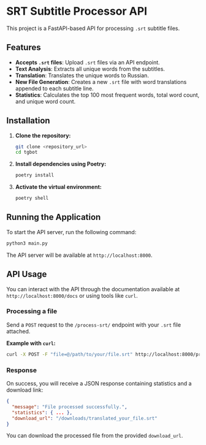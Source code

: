 # SRT Subtitle Processor API

This project is a FastAPI-based API for processing `.srt` subtitle files.

## Features

-   **Accepts `.srt` files**: Upload `.srt` files via an API endpoint.
-   **Text Analysis**: Extracts all unique words from the subtitles.
-   **Translation**: Translates the unique words to Russian.
-   **New File Generation**: Creates a new `.srt` file with word translations appended to each subtitle line.
-   **Statistics**: Calculates the top 100 most frequent words, total word count, and unique word count.

## Installation

1.  **Clone the repository:**
    ```bash
    git clone <repository_url>
    cd tgbot
    ```

2.  **Install dependencies using Poetry:**
    ```bash
    poetry install
    ```

3.  **Activate the virtual environment:**
    ```bash
    poetry shell
    ```

## Running the Application

To start the API server, run the following command:
```bash
python3 main.py
```
The API server will be available at `http://localhost:8000`.

## API Usage

You can interact with the API through the documentation available at `http://localhost:8000/docs` or using tools like `curl`.

### Processing a file

Send a `POST` request to the `/process-srt/` endpoint with your `.srt` file attached.

**Example with `curl`:**
```bash
curl -X POST -F "file=@/path/to/your/file.srt" http://localhost:8000/process-srt/
```

### Response

On success, you will receive a JSON response containing statistics and a download link:

```json
{
  "message": "File processed successfully.",
  "statistics": { ... },
  "download_url": "/downloads/translated_your_file.srt"
}
```

You can download the processed file from the provided `download_url`.